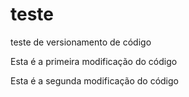 # teste
teste de versionamento de código


Esta é a primeira modificação do código

Esta é a segunda modificação do código

